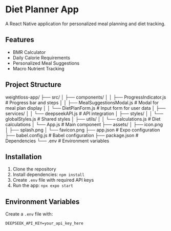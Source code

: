 # Diet Planner App

A React Native application for personalized meal planning and diet tracking.

## Features
- BMR Calculator
- Daily Calorie Requirements
- Personalized Meal Suggestions
- Macro Nutrient Tracking

## Project Structure

weightloss-app/
├── src/
│   ├── components/
│   │   ├── ProgressIndicator.js     # Progress bar and steps
│   │   ├── MealSuggestionsModal.js  # Modal for meal plan display
│   │   └── DietPlanForm.js         # Input form for user data
│   ├── services/
│   │   └── deepseekAPI.js          # API integration
│   ├── styles/
│   │   └── globalStyles.js         # Shared styles
│   ├── utils/
│   │   └── calculations.js         # Diet calculations
│   └── App.js                      # Main component
├── assets/
│   ├── icon.png
│   ├── splash.png
│   └── favicon.png
├── app.json                        # Expo configuration
├── babel.config.js                 # Babel configuration
├── package.json                    # Dependencies
└── .env                           # Environment variables

## Installation
1. Clone the repository
2. Install dependencies: `npm install`
3. Create `.env` file with required API keys
4. Run the app: `npx expo start`

## Environment Variables
Create a `.env` file with:
```env
DEEPSEEK_API_KEY=your_api_key_here